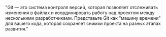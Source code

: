"Git — это система контроля версий, которая позволяет отслеживать изменения в файлах и координировать работу над проектом между несколькими разработчиками. Представьте Git как "машину времени" для вашего кода, которая сохраняет снимки проекта на разных этапах развития."
